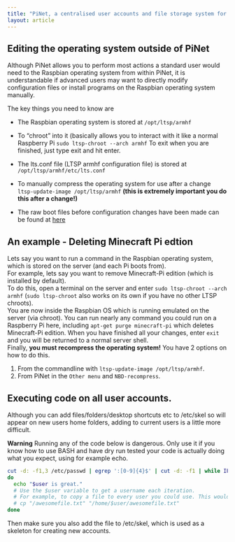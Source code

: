 ```yaml
---
title: "PiNet, a centralised user accounts and file storage system for a Raspberry Pi classroom."
layout: article
---
```


Editing the operating system outside of PiNet
--------------------------------------------------

Although PiNet allows you to perform most actions a standard user
would need to the Raspbian operating system from within PiNet, it
is understandable if advanced users may want to directly modify
configuration files or install programs on the Raspbian operating system
manually.

The key things you need to know are

- The Raspbian operating system is stored at ```/opt/ltsp/armhf```

- To “chroot” into it (basically allows you to interact with it like a normal Raspberry Pi ```sudo ltsp-chroot --arch armhf``` 
  To exit when you are finished, just type exit and hit enter.

- The lts.conf file (LTSP armhf configuration file) is stored at ```/opt/ltsp/armhf/etc/lts.conf```

- To manually compress the operating system for use after a change ```ltsp-update-image /opt/ltsp/armhf``` 
**(this is extremely important you do this after a change!)**

- The raw boot files before configuration changes have been made can be found at [here](https://github.com/gbaman/PiNet/tree/master/boot)

## An example - Deleting Minecraft Pi edtion

Lets say you want to run a command in the Raspbian operating system, which is stored on the server (and each Pi boots from).   
For example, lets say you want to remove Minecraft-Pi edition (which is installed by default).   
To do this, open a terminal on the server and enter ```sudo ltsp-chroot --arch armhf``` (```sudo ltsp-chroot``` also works on its own if you have no other LTSP chroots).   
You are now inside the Raspbian OS which is running emulated on the server (via chroot). You can run nearly any command you could run on a Raspberry Pi here, 
including ```apt-get purge minecraft-pi``` which deletes Minecraft-Pi edition. When you have finished all your changes, enter ```exit``` and you will be returned to a normal server shell.  
Finally, **you must recompress the operating system!** You have 2 options on how to do this.   
1. From the commandline with ```ltsp-update-image /opt/ltsp/armhf```.
2. From PiNet in the ```Other menu``` and ```NBD-recompress```.

## Executing code on all user accounts.   
Although you can add files/folders/desktop shortcuts etc to /etc/skel so will appear on new users home folders, adding to current users is a little more difficult.    
     
**Warning** Running any of the code below is dangerous. Only use it if you know how to use BASH and have dry run tested your code is actually doing what you expect, using for example echo.   
   
```bash
cut -d: -f1,3 /etc/passwd | egrep ':[0-9]{4}$' | cut -d: -f1 | while IFS= read -r user
do
  echo "$user is great."
  # Use the $user variable to get a username each iteration.
  # For example, to copy a file to every user you could use. This would copy it to the root of their home folder.
  # cp "/awesomefile.txt" "/home/$user/awesomefile.txt"
done
```   
Then make sure you also add the file to /etc/skel, which is used as a skeleton for creating new accounts.
